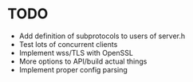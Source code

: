 TODO
========
* Add definition of subprotocols to users of server.h
* Test lots of concurrent clients
* Implement wss/TLS with OpenSSL
* More options to API/build actual things 
* Implement proper config parsing

